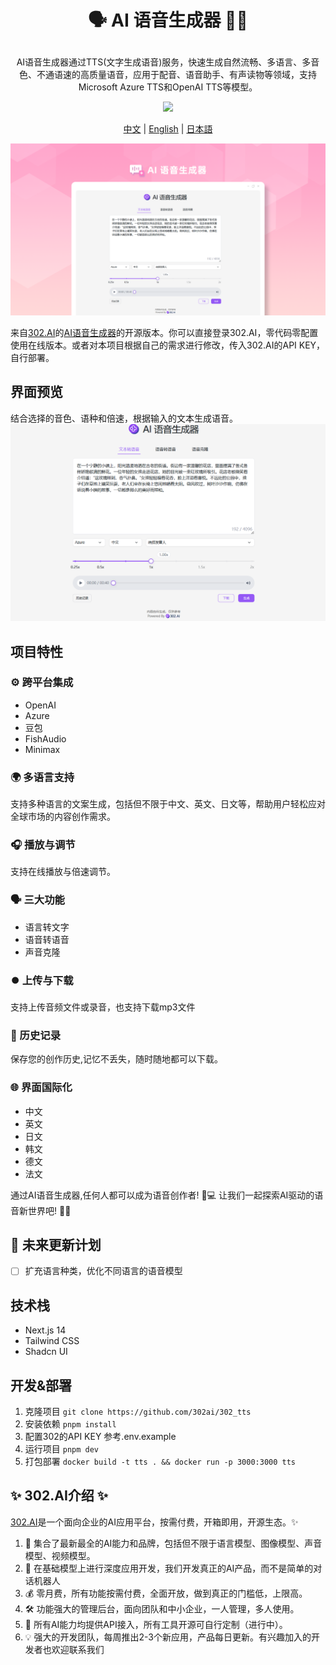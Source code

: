# <p align="center">🗣️ AI 语音生成器 🚀✨</p>

<p align="center">AI语音生成器通过TTS(文字生成语音)服务，快速生成自然流畅、多语言、多音色、不通语速的高质量语音，应用于配音、语音助手、有声读物等领域，支持Microsoft Azure TTS和OpenAI TTS等模型。</p>

<p align="center"><a href="https://302.ai/tools/tts/" target="blank"><img src="https://file.302.ai/gpt/imgs/github/20250102/72a57c4263944b73bf521830878ae39a.png" /></a></p >

<p align="center"><a href="README_zh.md">中文</a> | <a href="README.md">English</a> | <a href="README_ja.md">日本語</a></p>

![界面预览](docs/语音生成器.png)

来自[302.AI](https://302.ai)的[AI语音生成器](https://302.ai/tools/tts/)的开源版本。你可以直接登录302.AI，零代码零配置使用在线版本。或者对本项目根据自己的需求进行修改，传入302.AI的API KEY，自行部署。

## 界面预览
结合选择的音色、语种和倍速，根据输入的文本生成语音。
![界面预览](docs/语音生成1.png)

## 项目特性

### ⚙️ 跨平台集成
 -  OpenAI
 -  Azure
 -  豆包
 -  FishAudio
 -  Minimax
### 🌍 多语言支持
  支持多种语言的文案生成，包括但不限于中文、英文、日文等，帮助用户轻松应对全球市场的内容创作需求。
### 🎧 播放与调节
  支持在线播放与倍速调节。
### 🗣️ 三大功能
  - 语言转文字
  - 语音转语音
  - 声音克隆
### ⏺️ 上传与下载
  支持上传音频文件或录音，也支持下载mp3文件
### 📂 历史记录
  保存您的创作历史,记忆不丢失，随时随地都可以下载。
### 🌐 界面国际化
  - 中文
  - 英文
  - 日文
  - 韩文
  - 德文
  - 法文

通过AI语音生成器,任何人都可以成为语音创作者! 🎉💻 让我们一起探索AI驱动的语音新世界吧! 🌟🚀

## 🚩 未来更新计划
- [ ] 扩充语言种类，优化不同语言的语音模型
  
## 技术栈
- Next.js 14
- Tailwind CSS
- Shadcn UI

## 开发&部署
1. 克隆项目 `git clone https://github.com/302ai/302_tts`
2. 安装依赖 `pnpm install`
3. 配置302的API KEY 参考.env.example
4. 运行项目 `pnpm dev`
5. 打包部署 `docker build -t tts . && docker run -p 3000:3000 tts`


## ✨ 302.AI介绍 ✨
[302.AI](https://302.ai)是一个面向企业的AI应用平台，按需付费，开箱即用，开源生态。✨
1. 🧠 集合了最新最全的AI能力和品牌，包括但不限于语言模型、图像模型、声音模型、视频模型。
2. 🚀 在基础模型上进行深度应用开发，我们开发真正的AI产品，而不是简单的对话机器人
3. 💰 零月费，所有功能按需付费，全面开放，做到真正的门槛低，上限高。
4. 🛠 功能强大的管理后台，面向团队和中小企业，一人管理，多人使用。
5. 🔗 所有AI能力均提供API接入，所有工具开源可自行定制（进行中）。
6. 💡 强大的开发团队，每周推出2-3个新应用，产品每日更新。有兴趣加入的开发者也欢迎联系我们
